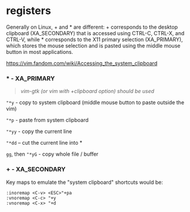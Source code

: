 registers
=========

Generally on Linux, + and * are different: + corresponds to the desktop clipboard (XA_SECONDARY) that is accessed using CTRL-C, CTRL-X, and CTRL-V, while * corresponds to the X11 primary selection (XA_PRIMARY), which stores the mouse selection and is pasted using the middle mouse button in most applications.

https://vim.fandom.com/wiki/Accessing_the_system_clipboard

### \* - XA_PRIMARY
> *vim-gtk (or vim with +clipboard option) should be used*
 
`"*y` -  copy to system clipboard (middle mouse button to paste outside the vim)

`"*p` - paste from system clipboard

`"*yy` - copy the current line

`"*dd` – cut the current line into *

`gg`, then `"*yG` - copy whole file / buffer

### \+ - XA_SECONDARY
Key maps to emulate the "system clipboard" shortcuts would be: 

    :inoremap <C-v> <ESC>"+pa
    :vnoremap <C-c> "+y
    :vnoremap <C-x> "+d
 